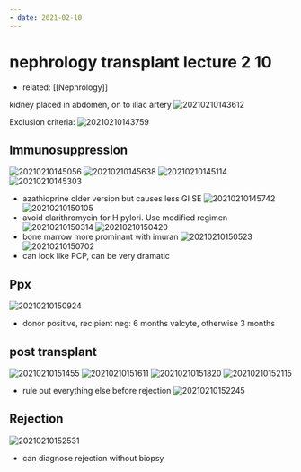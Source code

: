 ```yaml
---
- date: 2021-02-10
---
```


# nephrology transplant lecture 2 10

- related: [[Nephrology]]

kidney placed in abdomen, on to iliac artery
![20210210143612](https://photos.thisispiggy.com/file/wikiFiles/20210210143612.png)

Exclusion criteria:
![20210210143759](https://photos.thisispiggy.com/file/wikiFiles/20210210143759.png)

## Immunosuppression

![20210210145056](https://photos.thisispiggy.com/file/wikiFiles/20210210145056.png)
![20210210145638](https://photos.thisispiggy.com/file/wikiFiles/20210210145638.png)
![20210210145114](https://photos.thisispiggy.com/file/wikiFiles/20210210145114.png)
![20210210145303](https://photos.thisispiggy.com/file/wikiFiles/20210210145303.png)

- azathioprine older version but causes less GI SE
  ![20210210145742](https://photos.thisispiggy.com/file/wikiFiles/20210210145742.png)
  ![20210210150105](https://photos.thisispiggy.com/file/wikiFiles/20210210150105.png)
- avoid clarithromycin for H pylori. Use modified regimen
  ![20210210150314](https://photos.thisispiggy.com/file/wikiFiles/20210210150314.png)
  ![20210210150420](https://photos.thisispiggy.com/file/wikiFiles/20210210150420.png)
- bone marrow more prominant with imuran
  ![20210210150523](https://photos.thisispiggy.com/file/wikiFiles/20210210150523.png)
  ![20210210150702](https://photos.thisispiggy.com/file/wikiFiles/20210210150702.png)
- can look like PCP, can be very dramatic

## Ppx

![20210210150924](https://photos.thisispiggy.com/file/wikiFiles/20210210150924.png)

- donor positive, recipient neg: 6 months valcyte, otherwise 3 months

## post transplant

![20210210151455](https://photos.thisispiggy.com/file/wikiFiles/20210210151455.png)
![20210210151611](https://photos.thisispiggy.com/file/wikiFiles/20210210151611.png)
![20210210151820](https://photos.thisispiggy.com/file/wikiFiles/20210210151820.png)
![20210210152115](https://photos.thisispiggy.com/file/wikiFiles/20210210152115.png)

- rule out everything else before rejection
  ![20210210152245](https://photos.thisispiggy.com/file/wikiFiles/20210210152245.png)

## Rejection

![20210210152531](https://photos.thisispiggy.com/file/wikiFiles/20210210152531.png)

- can diagnose rejection without biopsy
